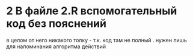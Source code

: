 # 2 В файле 2.R вспомогательный код без пояснений
в целом от него никакого толку - т.к. код там не полный .
нужен лишь для напоминания алгоритма действий

